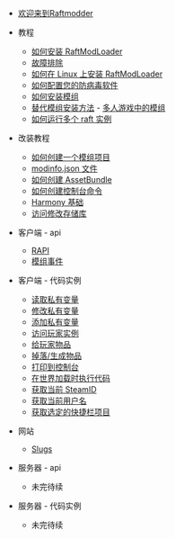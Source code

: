 - [欢迎来到Raftmodder](guid.md)
- 教程
    - [如何安装 RaftModLoader](/general/algorithm/README.md)
     - [故障排除](/general/algorithm/data-structures/stack/README.zh-CN.md)
     - [如何在 Linux 上安装 RaftModLoader](/general/algorithm/data-structures/queue/README.zh-CN.md)
    - [如何配置您的防病毒软件](/general/design-pattern/README.md)
    - [如何安装模组](/general/network/protocol-model.md)
     - [替代模组安装方法](/general/network/protocol-model.md)
      - [多人游戏中的模组](/general/network/protocol-model.md)
    - [如何运行多个 raft 实例](/general/network/protocol-model.md)

- 改装教程
    - [如何创建一个模组项目](/general/network/protocol-model.md)
     - [modinfo.json 文件](/general/network/protocol-model.md)
    - [如何创建 AssetBundle](/general/network/protocol-model.md)
    - [如何创建控制台命令](/general/network/protocol-model.md)
    - [Harmony 基础](/general/network/protocol-model.md)
    - [访问修改存储库](/general/network/protocol-model.md)


- 客户端 - api
    - [RAPI](/general/network/protocol-model.md)
    - [模组事件](/general/network/protocol-model.md)


- 客户端 - 代码实例
    - [读取私有变量](/general/network/protocol-model.md)
    - [修改私有变量](/general/network/protocol-model.md)
    - [添加私有变量](/general/network/protocol-model.md)
    - [访问玩家实例](/general/network/protocol-model.md)
    - [给玩家物品](/general/network/protocol-model.md)
    - [掉落/生成物品](/general/network/protocol-model.md)
    - [打印到控制台](/general/network/protocol-model.md)
    - [在世界加载时执行代码](/general/network/protocol-model.md)
    - [获取当前 SteamID](/general/network/protocol-model.md)
    - [获取当前用户名](/general/network/protocol-model.md)
    - [获取选定的快捷栏项目](/general/network/protocol-model.md)


- 网站
    - [Slugs](/general/network/protocol-model.md)


- 服务器 - api
    - 未完待续


- 服务器 - 代码实例
    - 未完待续
